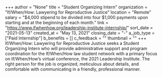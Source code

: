 +++
author = "None"
title = "Student Organizing Intern"
organization = "If/When/How: Lawyering for Reproductive Justice"
location = "Remote"
salary = "$4,000 stipend to be divided into four $1,000 payments upon starting and at the beginning of each month."
link = "https://www.ifwhenhow.org/leadership-institute-internship/"
sort_date = "2021-05-13"
created_at = "May 13, 2021"
closing_date = "-"
a_job_type = ["Paid Internship"]
b_benefits = []
c_feedback = ""
thumbnail = ""
+++
If/When/How: Lawyering for Reproductive Justice seeks a Student Organizing Intern who will provide administrative support and program coordination for the If/When/How law student network with a primary focus on If/When/How’s virtual conference, the 2021 Leadership Institute. The right person for the job is organized, meticulous about details, and comfortable with communicating in a friendly, professional manner.